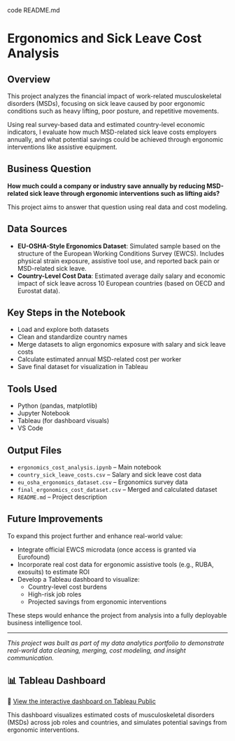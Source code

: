code README.md

# Ergonomics and Sick Leave Cost Analysis

## Overview

This project analyzes the financial impact of work-related musculoskeletal disorders (MSDs), focusing on sick leave caused by poor ergonomic conditions such as heavy lifting, poor posture, and repetitive movements.

Using real survey-based data and estimated country-level economic indicators, I evaluate how much MSD-related sick leave costs employers annually, and what potential savings could be achieved through ergonomic interventions like assistive equipment.

## Business Question

**How much could a company or industry save annually by reducing MSD-related sick leave through ergonomic interventions such as lifting aids?**

This project aims to answer that question using real data and cost modeling.

## Data Sources

- **EU-OSHA-Style Ergonomics Dataset**: Simulated sample based on the structure of the European Working Conditions Survey (EWCS). Includes physical strain exposure, assistive tool use, and reported back pain or MSD-related sick leave.
- **Country-Level Cost Data**: Estimated average daily salary and economic impact of sick leave across 10 European countries (based on OECD and Eurostat data).

## Key Steps in the Notebook

- Load and explore both datasets
- Clean and standardize country names
- Merge datasets to align ergonomics exposure with salary and sick leave costs
- Calculate estimated annual MSD-related cost per worker
- Save final dataset for visualization in Tableau

## Tools Used

- Python (pandas, matplotlib)
- Jupyter Notebook
- Tableau (for dashboard visuals)
- VS Code

## Output Files

- `ergonomics_cost_analysis.ipynb` – Main notebook
- `country_sick_leave_costs.csv` – Salary and sick leave cost data
- `eu_osha_ergonomics_dataset.csv` – Ergonomics survey data
- `final_ergonomics_cost_dataset.csv` – Merged and calculated dataset
- `README.md` – Project description

## Future Improvements

To expand this project further and enhance real-world value:

- Integrate official EWCS microdata (once access is granted via Eurofound)
- Incorporate real cost data for ergonomic assistive tools (e.g., RUBA, exosuits) to estimate ROI
- Develop a Tableau dashboard to visualize:
  - Country-level cost burdens
  - High-risk job roles
  - Projected savings from ergonomic interventions

These steps would enhance the project from analysis into a fully deployable business intelligence tool.

---

*This project was built as part of my data analytics portfolio to demonstrate real-world data cleaning, merging, cost modeling, and insight communication.*


## 📊 Tableau Dashboard

🔗 [View the interactive dashboard on Tableau Public](https://public.tableau.com/app/profile/babak.balouch5382/viz/ErgonomicsSickLeaveCostAnalysisPortfolioProject/ErgonomicsSickLeaveCostDashboard)

This dashboard visualizes estimated costs of musculoskeletal disorders (MSDs) across job roles and countries, and simulates potential savings from ergonomic interventions.

